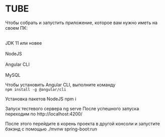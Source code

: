 # TUBE

Чтобы собрать и запустить приложение, которое вам нужно иметь на своем ПК:

<br> JDK 11 или новее </br>
<br> NodeJS </br>
<br> Angular CLI </br>
<br> MySQL </br>

Чтобы установить Angular CLI, выполните команду
<br> `npm install -g @angular/cli` </br>

Установка пакетов NodeJS 
npm i

Запуск тестевого сервера
ng serve
После успешного запуска переходим по http://localhost:4200/

После этого перейдите в корень проекта в другой консоли и запустите бэкэнд с помощью
./mvnw spring-boot:run

